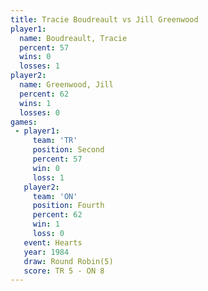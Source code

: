 ```yaml
---
title: Tracie Boudreault vs Jill Greenwood
player1:                  
  name: Boudreault, Tracie
  percent: 57             
  wins: 0                 
  losses: 1               
player2:                  
  name: Greenwood, Jill   
  percent: 62             
  wins: 1                 
  losses: 0               
games:
 - player1:          
     team: 'TR'      
     position: Second
     percent: 57     
     win: 0          
     loss: 1         
   player2:          
     team: 'ON'      
     position: Fourth
     percent: 62     
     win: 1          
     loss: 0         
   event: Hearts       
   year: 1984          
   draw: Round Robin(5)
   score: TR 5 - ON 8  
---
```

